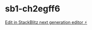 # sb1-ch2egff6

[Edit in StackBlitz next generation editor ⚡️](https://stackblitz.com/~/github.com/thaiworldgame/sb1-ch2egff6)